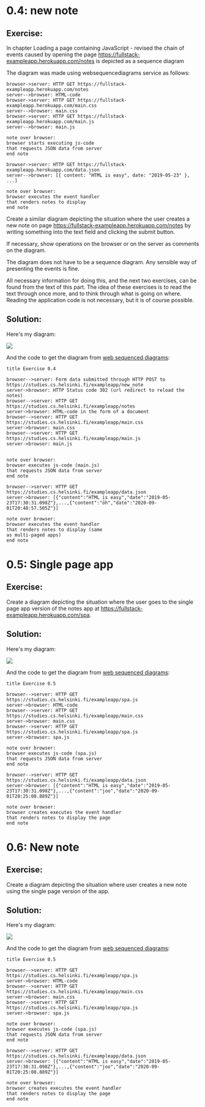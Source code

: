 # 0.4: new note

## Exercise:

In chapter Loading a page containing JavaScript - revised the chain of events caused by opening the page https://fullstack-exampleapp.herokuapp.com/notes is depicted as a sequence diagram

The diagram was made using websequencediagrams service as follows:

```
browser->server: HTTP GET https://fullstack-exampleapp.herokuapp.com/notes
server-->browser: HTML-code
browser->server: HTTP GET https://fullstack-exampleapp.herokuapp.com/main.css
server-->browser: main.css
browser->server: HTTP GET https://fullstack-exampleapp.herokuapp.com/main.js
server-->browser: main.js

note over browser:
browser starts executing js-code
that requests JSON data from server 
end note

browser->server: HTTP GET https://fullstack-exampleapp.herokuapp.com/data.json
server-->browser: [{ content: "HTML is easy", date: "2019-05-23" }, ...]

note over browser:
browser executes the event handler
that renders notes to display
end note
```

Create a similar diagram depicting the situation where the user creates a new note on page https://fullstack-exampleapp.herokuapp.com/notes by writing something into the text field and clicking the submit button.

If necessary, show operations on the browser or on the server as comments on the diagram.

The diagram does not have to be a sequence diagram. Any sensible way of presenting the events is fine.

All necessary information for doing this, and the next two exercises, can be found from the text of this part. The idea of these exercises is to read the text through once more, and to think through what is going on where. Reading the application code is not necessary, but it is of course possible.

## Solution:

Here's my diagram:

![](https://www.websequencediagrams.com/files/render?link=Ssl5cngLP03pdvohSWdvJe4SEsoI7o9Kxb7xYunY5NB3yFYfzn4VKE4Kt684QUQl)

And the code to get the diagram from [web sequenced diagrams](https://www.websequencediagrams.com/):

```
title Exercise 0.4

browser-->server: Form data submitted through HTTP POST to https://studies.cs.helsinki.fi/exampleapp/new_note
server->browser: HTTP Status code 302 (url redirect to reload the notes)
browser-->server: HTTP GET https://studies.cs.helsinki.fi/exampleapp/notes
server->browser: HTML-code in the form of a document
browser-->server: HTTP GET https://studies.cs.helsinki.fi/exampleapp/main.css
server->browser: main.css
browser-->server: HTTP GET https://studies.cs.helsinki.fi/exampleapp/main.js
server->browser: main.js


note over browser:
browser executes js-code (main.js)
that requests JSON data from server 
end note

browser-->server: HTTP GET https://studies.cs.helsinki.fi/exampleapp/data.json
server->browser: [{"content":"HTML is easy","date":"2019-05-23T17:30:31.098Z"},...,{"content":"öh","date":"2020-09-01T20:48:57.505Z"}]

note over browser:
browser executes the event handler
that renders notes to display (same 
as multi-paged apps)
end note
```
# 0.5: Single page app

## Exercise:

Create a diagram depicting the situation where the user goes to the single page app version of the notes app at https://fullstack-exampleapp.herokuapp.com/spa.

## Solution:

Here's my diagram:

![](https://www.websequencediagrams.com/files/render?link=8SdUUVv6rGQ5iXBIGOuEbImlhAgECXa1inmCXNY1nY5XPDnJfjXmELP8xVhuvZ2s)

And the code to get the diagram from [web sequenced diagrams](https://www.websequencediagrams.com/):

```
title Exercise 0.5

browser-->server: HTTP GET https://studies.cs.helsinki.fi/exampleapp/spa.js
server->browser: HTML-code
browser-->server: HTTP GET https://studies.cs.helsinki.fi/exampleapp/main.css
server->browser: main.css
browser-->server: HTTP GET https://studies.cs.helsinki.fi/exampleapp/spa.js
server->browser: spa.js

note over browser:
browser executes js-code (spa.js)
that requests JSON data from server 
end note

browser-->server: HTTP GET https://studies.cs.helsinki.fi/exampleapp/data.json
server->browser: [{"content":"HTML is easy","date":"2019-05-23T17:30:31.098Z"},...,{"content":"joo","date":"2020-09-01T20:25:08.889Z"}]

note over browser:
browser creates executes the event handler
that renders notes to display the page
end note
```

# 0.6: New note

## Exercise:

Create a diagram depicting the situation where user creates a new note using the single page version of the app.

## Solution:


Here's my diagram:

![](https://www.websequencediagrams.com/files/render?link=LbO1D8ryoF0yTtXNzd89OCeZx9hrYJsogRsw1rbPGIIT6FbcnUlcV8GbZb0lIzXX)

And the code to get the diagram from [web sequenced diagrams](https://www.websequencediagrams.com/):

```
title Exercise 0.5

browser-->server: HTTP GET https://studies.cs.helsinki.fi/exampleapp/spa.js
server->browser: HTML-code
browser-->server: HTTP GET https://studies.cs.helsinki.fi/exampleapp/main.css
server->browser: main.css
browser-->server: HTTP GET https://studies.cs.helsinki.fi/exampleapp/spa.js
server->browser: spa.js

note over browser:
browser executes js-code (spa.js)
that requests JSON data from server 
end note

browser-->server: HTTP GET https://studies.cs.helsinki.fi/exampleapp/data.json
server->browser: [{"content":"HTML is easy","date":"2019-05-23T17:30:31.098Z"},...,{"content":"joo","date":"2020-09-01T20:25:08.889Z"}]

note over browser:
browser creates executes the event handler
that renders notes to display the page
end note
```